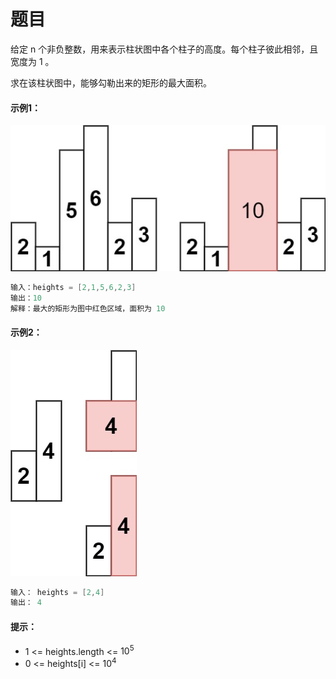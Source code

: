 # 题目
给定 n 个非负整数，用来表示柱状图中各个柱子的高度。每个柱子彼此相邻，且宽度为 1 。

求在该柱状图中，能够勾勒出来的矩形的最大面积。

#### 示例1：
![图片](../Images/0084.jpg)
```c++
输入：heights = [2,1,5,6,2,3]
输出：10
解释：最大的矩形为图中红色区域，面积为 10
```

#### 示例2：
![图片](../Images/0084.1.jpg)
```c++
输入： heights = [2,4]
输出： 4
```

#### 提示：

* 1 <= heights.length <= $10^5$
* 0 <= heights[i] <= $10^4$